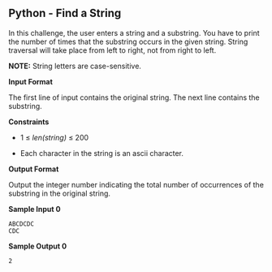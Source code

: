 ## Python - Find a String

In this challenge, the user enters a string and a substring. You have to print the number of times that the substring occurs in the given string. String traversal will take place from left to right, not from right to left.

**NOTE:** String letters are case-sensitive.

**Input Format**

The first line of input contains the original string. The next line contains the substring.

**Constraints**

* 1 ≤ *len(string)* ≤ 200

* Each character in the string is an ascii character.

**Output Format**

Output the integer number indicating the total number of occurrences of the substring in the original string.

**Sample Input 0**

```
ABCDCDC
CDC
```

**Sample Output 0**

```
2
```
